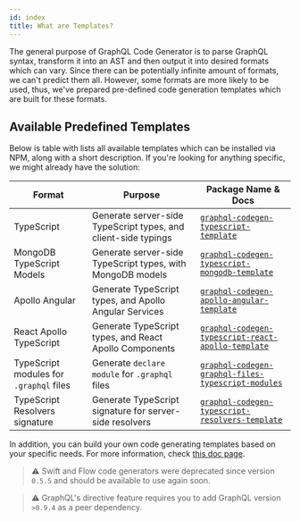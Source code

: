 ```yaml
---
id: index
title: What are Templates?
---
```


The general purpose of GraphQL Code Generator is to parse GraphQL syntax, transform it into an AST and then output it into desired formats which can vary. Since there can be potentially infinite amount of formats, we can't predict them all. However, some formats are more likely to be used, thus, we've prepared pre-defined code generation templates which are built for these formats.

## Available Predefined Templates

Below is table with lists all available templates which can be installed via NPM, along with a short description. If you're looking for anything specific, we might already have the solution:

| Format                                  | Purpose                                                          | Package Name & Docs                                                                                 |
| --------------------------------------- | ---------------------------------------------------------------- | --------------------------------------------------------------------------------------------------- |
| TypeScript                              | Generate server-side TypeScript types, and client-side typings   | [`graphql-codegen-typescript-template`](./templates/typescript-typings.md)                         |
| MongoDB TypeScript Models               | Generate server-side TypeScript types, with MongoDB models       | [`graphql-codegen-typescript-mongodb-template`](./templates/mongodb-typescript-models.md)          |
| Apollo Angular                          | Generate TypeScript types, and Apollo Angular Services           | [`graphql-codegen-apollo-angular-template`](./templates/apollo-angular.md)                         |
| React Apollo TypeScript                 | Generate TypeScript types, and React Apollo Components           | [`graphql-codegen-typescript-react-apollo-template`](./templates/react-apollo-typescript.md)       |
| TypeScript modules for `.graphql` files | Generate `declare module` for `.graphql` files                   | [`graphql-codegen-graphql-files-typescript-modules`](./templates/graphql-typescript-modules.md)    |
| TypeScript Resolvers signature          | Generate TypeScript signature for server-side resolvers          | [`graphql-codegen-typescript-resolvers-template`](./templates/typescript-resolvers.md)             |

In addition, you can build your own code generating templates based on your specific needs. For more information, check [this doc page](../custom-codegen/template).

> ⚠ Swift and Flow code generators were deprecated since version `0.5.5` and should be available to use again soon.

> ⚠ GraphQL's directive feature requires you to add GraphQL version `>0.9.4` as a peer dependency.
